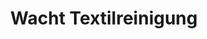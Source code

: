---
title: "Wacht Textilreinigung"
url: /oberndorf-bei-salzburg/wacht-textilreinigung/
shop: Wäscherei
---